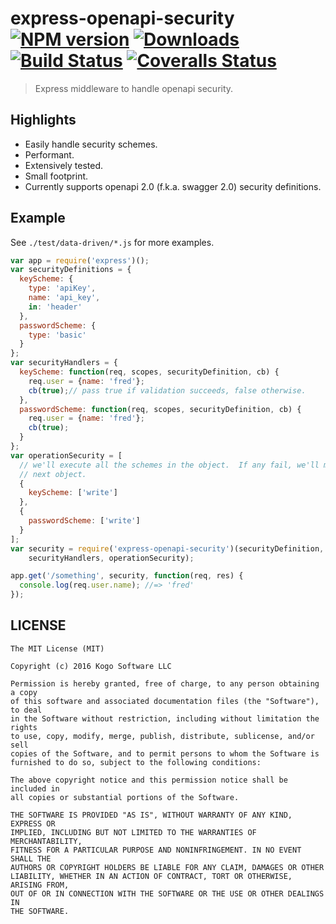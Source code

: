 # express-openapi-security [![NPM version][npm-image]][npm-url] [![Downloads][downloads-image]][npm-url] [![Build Status][travis-image]][travis-url] [![Coveralls Status][coveralls-image]][coveralls-url]
> Express middleware to handle openapi security.

## Highlights

* Easily handle security schemes.
* Performant.
* Extensively tested.
* Small footprint.
* Currently supports openapi 2.0 (f.k.a. swagger 2.0) security definitions.

## Example

See `./test/data-driven/*.js` for more examples.

```javascript
var app = require('express')();
var securityDefinitions = {
  keyScheme: {
    type: 'apiKey',
    name: 'api_key',
    in: 'header'
  },
  passwordScheme: {
    type: 'basic'
  }
};
var securityHandlers = {
  keyScheme: function(req, scopes, securityDefinition, cb) {
    req.user = {name: 'fred'};
    cb(true);// pass true if validation succeeds, false otherwise.
  },
  passwordScheme: function(req, scopes, securityDefinition, cb) {
    req.user = {name: 'fred'};
    cb(true);
  }
};
var operationSecurity = [
  // we'll execute all the schemes in the object.  If any fail, we'll move to the
  // next object.
  {
    keyScheme: ['write']
  },
  {
    passwordScheme: ['write']
  }
];
var security = require('express-openapi-security')(securityDefinition,
    securityHandlers, operationSecurity);

app.get('/something', security, function(req, res) {
  console.log(req.user.name); //=> 'fred'
});
```

## LICENSE
``````
The MIT License (MIT)

Copyright (c) 2016 Kogo Software LLC

Permission is hereby granted, free of charge, to any person obtaining a copy
of this software and associated documentation files (the "Software"), to deal
in the Software without restriction, including without limitation the rights
to use, copy, modify, merge, publish, distribute, sublicense, and/or sell
copies of the Software, and to permit persons to whom the Software is
furnished to do so, subject to the following conditions:

The above copyright notice and this permission notice shall be included in
all copies or substantial portions of the Software.

THE SOFTWARE IS PROVIDED "AS IS", WITHOUT WARRANTY OF ANY KIND, EXPRESS OR
IMPLIED, INCLUDING BUT NOT LIMITED TO THE WARRANTIES OF MERCHANTABILITY,
FITNESS FOR A PARTICULAR PURPOSE AND NONINFRINGEMENT. IN NO EVENT SHALL THE
AUTHORS OR COPYRIGHT HOLDERS BE LIABLE FOR ANY CLAIM, DAMAGES OR OTHER
LIABILITY, WHETHER IN AN ACTION OF CONTRACT, TORT OR OTHERWISE, ARISING FROM,
OUT OF OR IN CONNECTION WITH THE SOFTWARE OR THE USE OR OTHER DEALINGS IN
THE SOFTWARE.
``````

[downloads-image]: http://img.shields.io/npm/dm/express-openapi-security.svg
[npm-url]: https://npmjs.org/package/express-openapi-security
[npm-image]: http://img.shields.io/npm/v/express-openapi-security.svg

[travis-url]: https://travis-ci.org/kogosoftwarellc/express-openapi-security
[travis-image]: http://img.shields.io/travis/kogosoftwarellc/express-openapi-security.svg

[coveralls-url]: https://coveralls.io/r/kogosoftwarellc/express-openapi-security
[coveralls-image]: http://img.shields.io/coveralls/kogosoftwarellc/express-openapi-security/master.svg
